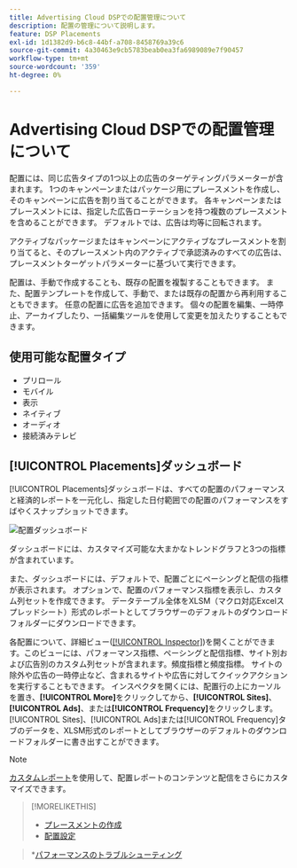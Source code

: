 ```yaml
---
title: Advertising Cloud DSPでの配置管理について
description: 配置の管理について説明します。
feature: DSP Placements
exl-id: 1d1382d9-b6c8-44bf-a708-8458769a39c6
source-git-commit: 4a30463e9cb5783beab0ea3fa6989089e7f90457
workflow-type: tm+mt
source-wordcount: '359'
ht-degree: 0%

---
```


# Advertising Cloud DSPでの配置管理について

配置には、同じ広告タイプの1つ以上の広告のターゲティングパラメーターが含まれます。 1つのキャンペーンまたはパッケージ用にプレースメントを作成し、そのキャンペーンに広告を割り当てることができます。 各キャンペーンまたはプレースメントには、指定した広告ローテーションを持つ複数のプレースメントを含めることができます。 デフォルトでは、広告は均等に回転されます。

アクティブなパッケージまたはキャンペーンにアクティブなプレースメントを割り当てると、そのプレースメント内のアクティブで承認済みのすべての広告は、プレースメントターゲットパラメーターに基づいて実行できます。

配置は、手動で作成することも、既存の配置を複製することもできます。 また、配置テンプレートを作成して、手動で、または既存の配置から再利用することもできます。 任意の配置に広告を追加できます。 個々の配置を編集、一時停止、アーカイブしたり、一括編集ツールを使用して変更を加えたりすることもできます。

## 使用可能な配置タイプ

* プリロール
* モバイル
* 表示
* ネイティブ
* オーディオ
* 接続済みテレビ

## [!UICONTROL Placements]ダッシュボード

[!UICONTROL Placements]ダッシュボードは、すべての配置のパフォーマンスと経済的レポートを一元化し、指定した日付範囲での配置のパフォーマンスをすばやくスナップショットできます。

![配置ダッシュボード](/help/dsp/assets/placement-dashboard.png)

ダッシュボードには、カスタマイズ可能な大まかなトレンドグラフと3つの指標が含まれています。

また、ダッシュボードには、デフォルトで、配置ごとにペーシングと配信の指標が表示されます。 オプションで、配置のパフォーマンス指標を表示し、カスタム列セットを作成できます。 データテーブル全体をXLSM（マクロ対応Excelスプレッドシート）形式のレポートとしてブラウザーのデフォルトのダウンロードフォルダーにダウンロードできます。

各配置について、詳細ビュー([[!UICONTROL Inspector]](/help/dsp/campaign-management/reports/campaign-reports-about.md))を開くことができます。このビューには、パフォーマンス指標、ペーシングと配信指標、サイト別および広告別のカスタム列セットが含まれます。頻度指標と頻度指標。 サイトの除外や広告の一時停止など、含まれるサイトや広告に対してクイックアクションを実行することもできます。 インスペクタを開くには、配置行の上にカーソルを置き、**[!UICONTROL More]**&#x200B;をクリックしてから、**[!UICONTROL Sites]**、**[!UICONTROL Ads]**、または&#x200B;**[!UICONTROL Frequency]**&#x200B;をクリックします。 [!UICONTROL Sites]、[!UICONTROL Ads]または[!UICONTROL Frequency]タブのデータを、XLSM形式のレポートとしてブラウザーのデフォルトのダウンロードフォルダーに書き出すことができます。

>[!NOTE]
>
>[カスタムレポート](/help/dsp/reports/report-about.md)を使用して、配置レポートのコンテンツと配信をさらにカスタマイズできます。

>[!MORELIKETHIS]
>
>* [プレースメントの作成](/help/dsp/campaign-management/placements/placement-create.md)
>* [配置設定](/help/dsp/campaign-management/placements/placement-settings.md)

   >*[パフォーマンスのトラブルシューティング](/help/dsp/optimization/troubleshooting-performance.md)

